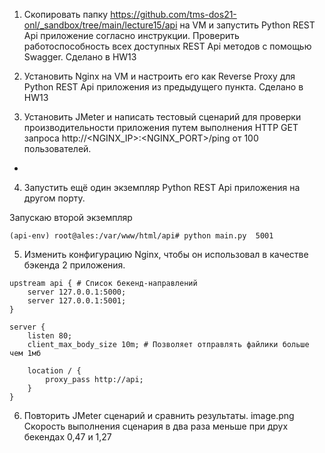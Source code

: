 1. Скопировать папку https://github.com/tms-dos21-onl/_sandbox/tree/main/lecture15/api на VM и запустить Python REST Api приложение согласно инструкции. Проверить работоспособность всех доступных REST Api методов с помощью Swagger.
Сделано в HW13

2. Установить Nginx на VM и настроить его как Reverse Proxy для Python REST Api приложения из предыдущего пункта.
Сделано в HW13

3. Установить JMeter и написать тестовый сценарий для проверки производительности приложения путем выполнения HTTP GET запроса http://<NGINX_IP>:<NGINX_PORT>/ping от 100 пользователей.
+
4. Запустить ещё один экземпляр Python REST Api приложения на другом порту.

Запускаю второй экземпляр
```
(api-env) root@ales:/var/www/html/api# python main.py  5001
```
5. Изменить конфигурацию Nginx, чтобы он использовал в качестве бэкенда 2 приложения.

```
upstream api { # Список бекенд-направлений
    server 127.0.0.1:5000;
    server 127.0.0.1:5001;
}

server {
    listen 80;
    client_max_body_size 10m; # Позволяет отправлять файлики больше чем 1мб

    location / {
        proxy_pass http://api;
    }
}
```

6. Повторить JMeter сценарий и сравнить результаты.
image.png
Скорость выполнения сценария в два раза меньше при друх бекендах 0,47 и 1,27
